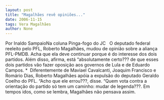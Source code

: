 ```yaml
---
layout: post
title: "Magalhães revê opiniões..."
date: 2006-11-15
tags: Vera Magalhães
author: None
---
```

Por Inaldo SampaioNa coluna Pinga-fogo do JC
&nbsp;
O deputado federal reeleito pelo PFL, Roberto Magalhães, mudou de opinião sobre a aliança PFL-PMDB. Acha que ela deve continuar porque é do interesse dos dois partidos. Além disso, afirma, está “absolutamente certo??? de que esses dois partidos vão fazer oposição aos governos de Lula e de Eduardo Campos.
*&nbsp;
Diferentemente de Maviael Cavalcanti, Joaquim Francisco e Romário Dias, Roberto Magalhães apóia a expulsão do deputado Geraldo Coelho do PFL. “Acho que ele errou???, disse. “Quem vota contra a orientação do partido só tem um caminho: mudar de legenda???. Em tempos idos, como se lembra, Magalhães não pensava assim.  
